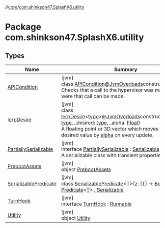 //[core](../../index.md)/[com.shinkson47.SplashX6.utility](index.md)

# Package com.shinkson47.SplashX6.utility

## Types

| Name | Summary |
|---|---|
| [APICondition](-a-p-i-condition/index.md) | [jvm]<br>class [APICondition](-a-p-i-condition/index.md)@[JvmOverloads](https://kotlinlang.org/api/latest/jvm/stdlib/kotlin.jvm/-jvm-overloads/index.html)constructor<br>Checks that a call to the hypervisor was made in a state were that call can be made. |
| [lerpDesire](lerp-desire/index.md) | [jvm]<br>class [lerpDesire](lerp-desire/index.md)&lt;[type](lerp-desire/index.md)&gt;@[JvmOverloads](https://kotlinlang.org/api/latest/jvm/stdlib/kotlin.jvm/-jvm-overloads/index.html)constructor(_present: [type](lerp-desire/index.md), _desired: [type](lerp-desire/index.md), _alpha: [Float](https://kotlinlang.org/api/latest/jvm/stdlib/kotlin/-float/index.html))<br>A floating point or 3D vector which moves closer to a desired value by [alpha](lerp-desire/alpha.md) on every update. |
| [PartiallySerializable](-partially-serializable/index.md) | [jvm]<br>interface [PartiallySerializable](-partially-serializable/index.md) : [Serializable](https://docs.oracle.com/javase/8/docs/api/java/io/Serializable.html)<br>A serializable class with transient properties. |
| [PrebootAssets](-preboot-assets/index.md) | [jvm]<br>object [PrebootAssets](-preboot-assets/index.md) |
| [SerializablePredicate](-serializable-predicate/index.md) | [jvm]<br>class [SerializablePredicate](-serializable-predicate/index.md)&lt;[T](-serializable-predicate/index.md)&gt;(z: ([T](-serializable-predicate/index.md)) -&gt; [Boolean](https://kotlinlang.org/api/latest/jvm/stdlib/kotlin/-boolean/index.html)) : [Predicate](https://docs.oracle.com/javase/8/docs/api/java/util/function/Predicate.html)&lt;[T](-serializable-predicate/index.md)&gt; , [Serializable](https://docs.oracle.com/javase/8/docs/api/java/io/Serializable.html) |
| [TurnHook](-turn-hook/index.md) | [jvm]<br>interface [TurnHook](-turn-hook/index.md) : [Runnable](https://docs.oracle.com/javase/8/docs/api/java/lang/Runnable.html) |
| [Utility](-utility/index.md) | [jvm]<br>object [Utility](-utility/index.md) |
